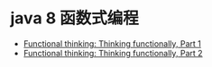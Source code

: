 # java 8 函数式编程
- [Functional thinking: Thinking functionally, Part 1](https://www.ibm.com/developerworks/library/j-ft1/)
- [Functional thinking: Thinking functionally, Part 2](https://www.ibm.com/developerworks/java/library/j-ft2)
